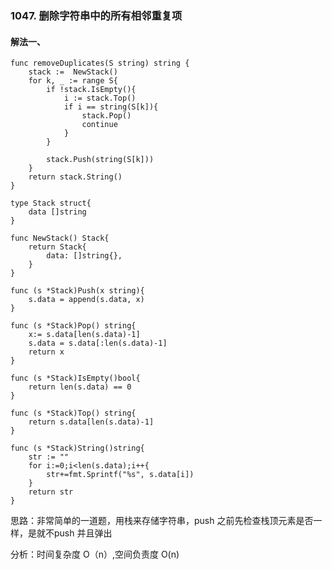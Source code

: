 ### 1047. 删除字符串中的所有相邻重复项
[](https://leetcode-cn.com/problems/remove-all-adjacent-duplicates-in-string)

#### 解法一、
```
func removeDuplicates(S string) string {
	stack :=  NewStack()
	for k, _ := range S{
		if !stack.IsEmpty(){
			i := stack.Top()
			if i == string(S[k]){
				stack.Pop()
				continue
			}
		}

		stack.Push(string(S[k]))
	}
	return stack.String()
}

type Stack struct{
	data []string
}

func NewStack() Stack{
	return Stack{
		data: []string{},
	}
}

func (s *Stack)Push(x string){
	s.data = append(s.data, x)
}

func (s *Stack)Pop() string{
	x:= s.data[len(s.data)-1]
	s.data = s.data[:len(s.data)-1]
	return x
}

func (s *Stack)IsEmpty()bool{
	return len(s.data) == 0
}

func (s *Stack)Top() string{
	return s.data[len(s.data)-1]
}

func (s *Stack)String()string{
	str := ""
	for i:=0;i<len(s.data);i++{
		str+=fmt.Sprintf("%s", s.data[i])
	}
	return str
}

```

思路：非常简单的一道题，用栈来存储字符串，push 之前先检查栈顶元素是否一样，是就不push 
并且弹出

分析：时间复杂度 O（n）,空间负责度 O(n)